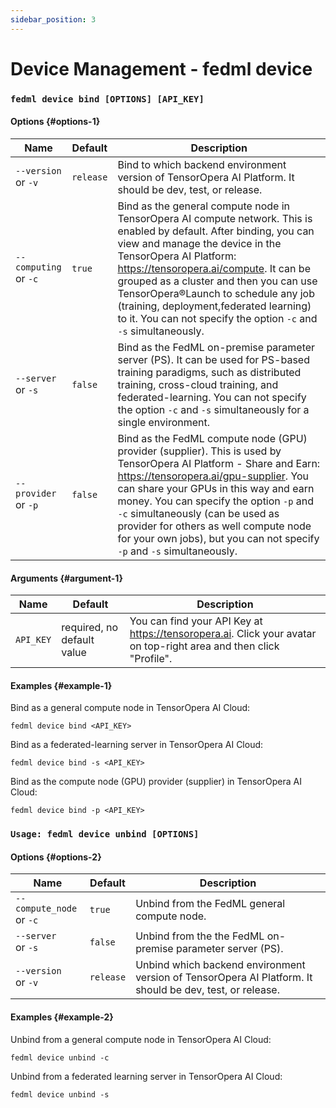 ```yaml
---
sidebar_position: 3
---
```

# Device Management - fedml device

### `fedml device bind [OPTIONS] [API_KEY]`

#### Options {#options-1}

| Name                  | Default   | Description                                                                                                                                                                                                                                                                                                                                                                                                       |
|-----------------------|-----------|-------------------------------------------------------------------------------------------------------------------------------------------------------------------------------------------------------------------------------------------------------------------------------------------------------------------------------------------------------------------------------------------------------------------|
| `--version` <br/> or `-v` | `release` | Bind to which backend environment version of TensorOpera AI Platform. It should be dev, test, or release.                                                                                                                                                                                                                                                                                                        |
| <nobr>`--computing`</nobr> <br/> or `-c` | `true`    | Bind as the general compute node in TensorOpera AI compute network. This is enabled by default. After binding, you can view and manage the device in the TensorOpera AI Platform: https://tensoropera.ai/compute. It can be grouped as a cluster and then you can use TensorOpera®Launch to schedule any job (training, deployment,federated learning) to it. You can not specify the option `-c` and `-s` simultaneously. |
| `--server` <br/> or `-s`    | `false`   | Bind as the FedML on-premise parameter server (PS). It can be used for PS-based training paradigms, such as distributed training, cross-cloud training, and federated-learning. You can not specify the option `-c` and `-s` simultaneously for a single environment.                                                                                                                                                 |
| `--provider` <br/> or `-p`  | `false`   | Bind as the FedML compute node (GPU) provider (supplier). This is used by TensorOpera AI Platform - Share and Earn: https://tensoropera.ai/gpu-supplier. You can share your GPUs in this way and earn money. You can specify the option `-p` and `-c` simultaneously (can be used as provider for others as well compute node for your own jobs), but you can not specify `-p` and `-s` simultaneously.                         |

#### Arguments {#argument-1}
| Name                  | Default                    | Description                                                                                                        |
|-----------------------|----------------------------|--------------------------------------------------------------------------------------------------------------------|
| `API_KEY`             | required, no default value | You can find your API Key at https://tensoropera.ai. Click your avatar on top-right area and then click "Profile". |

#### Examples {#example-1}

Bind as a general compute node in TensorOpera AI Cloud:
```
fedml device bind <API_KEY>
```

Bind as a federated-learning server in TensorOpera AI Cloud:
```
fedml device bind -s <API_KEY>
```

Bind as the compute node (GPU) provider (supplier) in TensorOpera AI Cloud:
```
fedml device bind -p <API_KEY>
```

### `Usage: fedml device unbind [OPTIONS]`

#### Options {#options-2}

| Name                     | Default   | Description                                                                                               |
|--------------------------|-----------|-----------------------------------------------------------------------------------------------------------|
| <nobr>`--compute_node`</nobr> <br/> or `-c` | `true`    | Unbind from the FedML general compute node.                                                               |
| `--server` <br/> or `-s`       | `false`   | Unbind from the the FedML on-premise parameter server (PS).                                               |
| `--version` <br/> or `-v`      | `release` | Unbind which backend environment version of TensorOpera AI Platform. It should be dev, test, or release. |

#### Examples {#example-2}

Unbind from a general compute node in TensorOpera AI Cloud:
```
fedml device unbind -c
```

Unbind from a federated learning server in TensorOpera AI Cloud:
```
fedml device unbind -s
```